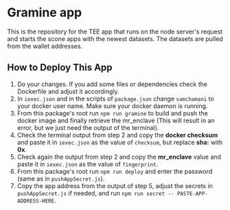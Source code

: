# Gramine app

This is the repository for the TEE app that runs on the node server's request and starts the scone apps with the newest datasets. The datasets are pulled from the wallet addresses.

## How to Deploy This App

1. Do your changes. If you add some files or dependencies check the Dockerfile and adjust it accordingly.
2. In `iexec.json` and in the scripts of `package.json` change `samchamani` to your docker user name. Make sure your docker daemon is running.
3. From this package's root run `npm run gramine` to build and push the docker image and finally retrieve the mr_enclave (This will result in an error, but we just need the output of the terminal).
4. Check the terminal output from step 2 and copy the **docker checksum** and paste it in `iexec.json` as the value of `checksum`, but replace **sha:** with **0x**.
5. Check again the output from step 2 and copy the **mr_enclave** value and paste it in `iexec.json` as the value of `fingerprint`.
6. From this package's root run `npm run deploy` and enter the password (same as in `pushAppSecret.js`).
7. Copy the app address from the output of step 5, adjust the secrets in `pushAppSecret.js` if needed, and run `npm run secret -- PASTE-APP-ADDRESS-HERE`.
